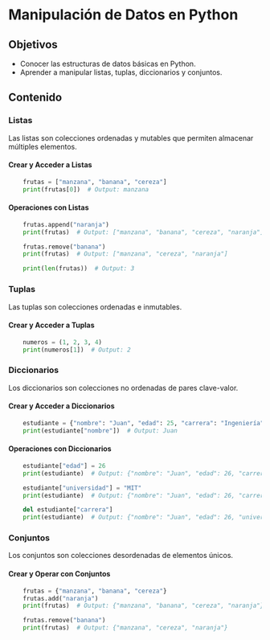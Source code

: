 # Manipulación de Datos en Python

## Objetivos
- Conocer las estructuras de datos básicas en Python.
- Aprender a manipular listas, tuplas, diccionarios y conjuntos.

## Contenido

### Listas
Las listas son colecciones ordenadas y mutables que permiten almacenar múltiples elementos.

#### Crear y Acceder a Listas
```python
    frutas = ["manzana", "banana", "cereza"]
    print(frutas[0])  # Output: manzana
```
#### Operaciones con Listas
```python
    frutas.append("naranja")
    print(frutas)  # Output: ["manzana", "banana", "cereza", "naranja"]

    frutas.remove("banana")
    print(frutas)  # Output: ["manzana", "cereza", "naranja"]

    print(len(frutas))  # Output: 3
```
### Tuplas
Las tuplas son colecciones ordenadas e inmutables.

#### Crear y Acceder a Tuplas
```python
    numeros = (1, 2, 3, 4)
    print(numeros[1])  # Output: 2
```
### Diccionarios
Los diccionarios son colecciones no ordenadas de pares clave-valor.

#### Crear y Acceder a Diccionarios
```python
    estudiante = {"nombre": "Juan", "edad": 25, "carrera": "Ingeniería"}
    print(estudiante["nombre"])  # Output: Juan
```
#### Operaciones con Diccionarios
```python
    estudiante["edad"] = 26
    print(estudiante)  # Output: {"nombre": "Juan", "edad": 26, "carrera": "Ingeniería"}

    estudiante["universidad"] = "MIT"
    print(estudiante)  # Output: {"nombre": "Juan", "edad": 26, "carrera": "Ingeniería", "universidad": "MIT"}

    del estudiante["carrera"]
    print(estudiante)  # Output: {"nombre": "Juan", "edad": 26, "universidad": "MIT"}
```
### Conjuntos
Los conjuntos son colecciones desordenadas de elementos únicos.

#### Crear y Operar con Conjuntos
```python
    frutas = {"manzana", "banana", "cereza"}
    frutas.add("naranja")
    print(frutas)  # Output: {"manzana", "banana", "cereza", "naranja"}

    frutas.remove("banana")
    print(frutas)  # Output: {"manzana", "cereza", "naranja"}
```
